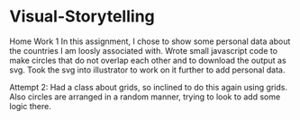 # Visual-Storytelling
Home Work 1
In this assignment, I chose to show some personal data about the countries I am loosly associated with.
Wrote small javascript code to make circles that do not overlap each other and to download the output as svg.
Took the svg into illustrator to work on it further to add personal data.

Attempt 2:
Had a class about grids, so inclined to do this again using grids.
Also circles are arranged in a random manner, trying to look to add some logic there.
